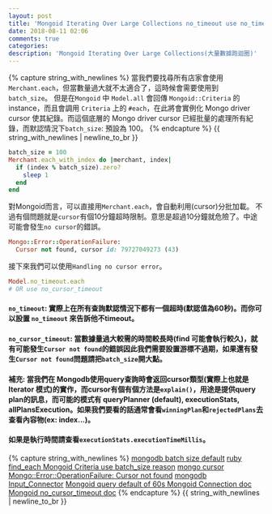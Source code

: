 ```yaml
---
layout: post
title: 'Mongoid Iterating Over Large Collections no_timeout use no_timeout 使用'
date: 2018-08-11 02:06
comments: true
categories:
description: 'Mongoid Iterating Over Large Collections(大量數據跑迴圈)'
---
```

{% capture string_with_newlines %}
當我們要找尋所有店家會使用 `Merchant.each`，但當數量過大就不太適合了，這時候會需要使用到 `batch_size`。
但是在`Mongoid` 中 `Model.all` 會回傳 `Mongoid::Criteria` 的instance，而且會調用 `Criteria` 上的 `#each`，在此將會實例化 Mongo driver cursor 使其紀錄。而這個底層的 Mongo driver cursor 已經批量的處理所有紀錄，而默認情況下`batch_size`: 預設為 100。
{% endcapture %}
{{ string_with_newlines | newline_to_br }}
```rb
batch_size = 100
Merchant.each_with_index do |merchant, index|
  if (index % batch_size).zero?
    sleep 1
  end
end
```
對Mongoid而言，可以直接用`Merchant.each`，會自動利用(cursor)分批加載。
不過有個問題就是`cursor`有個10分鐘超時限制。意思是超過10分鐘就危險了。中途可能會發生`no cursor`的錯誤。
```rb
Mongo::Error::OperationFailure:
  Cursor not found, cursor id: 79727049273 (43)
```
接下來我們可以使用`Handling no cursor error`。
```rb
Model.no_timeout.each
# OR use no_cursor_timeout
```
#### `no_timeout`: 實際上在所有查詢默認情況下都有一個超時(默認值為60秒)。而你可以設置 `no_timeout` 來告訴他不timeout。
#### `no_cursor_timeout`: 當數據量過大較需的時間較長時(find 可能會執行較久)，就有可能發生`Cursor not found`的錯誤因此我們需要設置游標不過期，如果還有發生`Cursor not found`問題請把`batch_size`開大點。
#### 補充: 當我們在 Mongodb使用query查詢時會返回cursor類型(實際上也就是Iterator 模式)的實作，而cursor有個有個方法是`explain()`，用途是提供query plan的訊息，而可能的模式有 queryPlanner (default), executionStats, allPlansExecution。如果我們要看的話通常會看`winningPlan`和`rejectedPlans`去查看內容物(ex: index...)。
#### 如果是執行時間請查看`executionStats.executionTimeMillis`。
{% capture string_with_newlines %}
[mongodb batch size default](https://stackoverflow.com/questions/25126447/what-is-the-default-batchsize-in-pymongo)
[ruby find_each ](https://api.rubyonrails.org/v4.1/classes/ActiveRecord/Batches.html)
[Mongoid Criteria use batch_size reason](https://stackoverflow.com/questions/7041224/finding-mongodb-records-in-batches-using-mongoid-ruby-adapter)
[mongo cursor](https://github.com/mongodb/mongo-ruby-driver/blob/master/lib/mongo/cursor.rb#L474)
[Mongo::Error::OperationFailure: Cursor not found](https://itisatechiesworld.wordpress.com/2017/02/23/mongoerroroperationfailure-cursor-not-found/)
[mongodb Input_Connector](http://www.smartsct.com/rest_api/specification/Input_Connector/mongodb.html)
[Mongoid query default of 60s ](https://blog.github.com/2009-10-09-unicorn/)
[Mongoid Connection doc](https://docs.mongodb.com/manual/reference/connection-string)
[Mongoid no_cursor_timeout doc](https://docs.mongodb.com/manual/reference/method/cursor.noCursorTimeout/)
{% endcapture %}
{{ string_with_newlines | newline_to_br }}